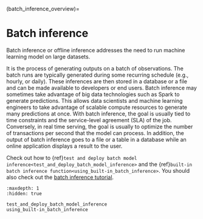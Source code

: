 (batch_inference_overview)=
# Batch inference

Batch inference or offline inference addresses the need to run machine learning model on large datasets.

It is the process of generating outputs on a batch of observations. The batch runs are typically generated during some recurring schedule (e.g., hourly, or daily). These inferences are then stored in a database or a file and can be made available to developers or end users. Batch inference may sometimes take advantage of big data technologies such as Spark to generate predictions. This allows data scientists and machine learning engineers to take advantage of scalable compute resources to generate many predictions at once. With batch inference, the goal is usually tied to time constraints and the service-level agreement (SLA) of the job. Conversely, in real time serving, the goal is usually to optimize the number of transactions per second that the model can process. In addition, the output of batch inference goes to a file or a table in a database while an online application displays a result to the user.

Check out how to {ref}`test and deploy batch model inference<test_and_deploy_batch_model_inference>` and the {ref}`built-in batch inference function<using_built-in_batch_inference>`. You should also check out the [batch inference tutorial](../tutorial/07-batch-infer.ipynb). 

```{toctree}
:maxdepth: 1
:hidden: true

test_and_deploy_batch_model_inference
using_built-in_batch_inference
```